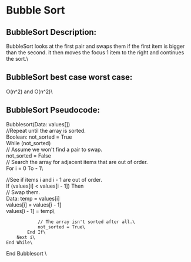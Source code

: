 # Bubble Sort
## BubbleSort Description:
BubbleSort looks at the first pair and swaps them if the first item is bigger than the second. it then moves the focus 1 item to the right and continues the sort.\

## BubbleSort best case worst case:
O(n^2) and O(n^2)\

## BubbleSort Pseudocode:
Bubblesort(Data: values[])\
    //Repeat until the array is sorted.\
    Boolean: not_sorted = True\
    While (not_sorted)\
        // Assume we won't find a pair to swap.\
        not_sorted = False\
        // Search the array for adjacent items that are out of order.\
        For i = 0 To <length of values> - 1\

//See if items i and i - 1 are out of order.\
            If (values[i] < values[i - 1]) Then\
                // Swap them.\
                Data: temp = values[i]\
                values[i] = values[i - 1]\
                values[i - 1] = temp\
 
                // The array isn't sorted after all.\
                not_sorted = True\
            End If\
        Next i\
    End While\
End Bubblesort  \

